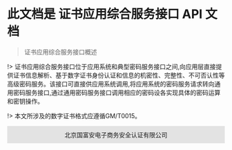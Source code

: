 # 此文档是 证书应用综合服务接口 API 文档

> 证书应用综合服务接口概述


!> 证书应用综合服务接口位于应用系统和典型密码服务接口之间,向应用层直接提供证书信息解析、基于数字证书身份认证和信息的机密性、完整性、不可否认性等高级密码服务。该接口可直接供应用系统调用,将应用系统的密码服务请求转向通用密码服务接口,通过通用密码服务接口调用相应的密码设各实现具体的密码运算和密钥操作。

!> 本文所涉及的数字证书格式应遵循GM/T0015。
<div style="background: #e3e3e3;display: flex;justify-content: center;padding: 10px;">
    北京国富安电子商务安全认证有限公司
</div>
